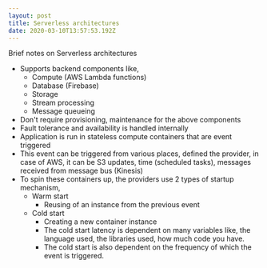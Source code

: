 ```yaml
---
layout: post
title: Serverless architectures
date: 2020-03-10T13:57:53.192Z
---
```


Brief notes on Serverless architectures

- Supports backend components like,
  - Compute (AWS Lambda functions)
  - Database (Firebase)
  - Storage
  - Stream processing
  - Message queueing
- Don't require provisioning, maintenance for the above components
- Fault tolerance and availability is handled internally
- Application is run in stateless compute containers that are event triggered
- This event can be triggered from various places, defined the provider, in case of AWS, it can be S3 updates,
time (scheduled tasks), messages received from message bus (Kinesis)
- To spin these containers up, the providers use 2 types of startup mechanism,
  - Warm start
    - Reusing of an instance from the previous event
  - Cold start
    - Creating a new container instance
    - The cold start latency is dependent on many variables like, the language used, the libraries used, how much code you have.
    - The cold start is also dependent on the frequency of which the event is triggered. 

